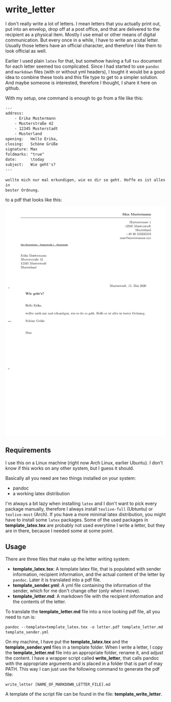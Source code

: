 # write_letter

I don't really write a lot of letters. I mean letters that you actually print
out, put into an envelop, drop off at a post office, and that are delivered to
the recipient as a physical item. Mostly I use email or other means of digital
communication. But every once in a while, I have to write an acutal letter.
Usually those letters have an official character, and therefore I like them to
look official as well.

Earlier I used plain `latex` for that, but somehow having a full `tex` document
for each letter seemed too complicated. Since I had started to use `pandoc` and
`markdown` files (with or without yml headers), I tought it would be a good
idea to combine these tools and this file type to get to a simpler solution.
And maybe someone is interested, therefore I thought, I share it here on
github.

With my setup, one command is enough to go from a file like this:

```
---
address:
    - Erika Mustermann
    - Musterstraße 42
    - 12345 Musterstadt
    - Musterland
opening:   Hello Erika,
closing:   Schöne Grüße
signature: Max
foldmarks: "true"
date:      \today
subject:   Wie geht's?
---

wollte mich nur mal erkundigen, wie es dir so geht. Hoffe es ist alles in
bester Ordnung.
```

to a pdf that looks like this:

![output](sample/template_letter.jpg)


## Requirements

I use this on a Linux machine (right now Arch Linux, earlier Ubuntu). I don't
know if this works on any other system, but I guess it should.

Basically all you need are two things installed on your system:

- pandoc
- a working latex distribution

I'm always a bit lazy when installing `latex` and I don't want to pick every
package manually, therefore I always install `texlive-full` (Ubtuntu) or
`texlive-most` (Arch). If you have a more minimal latex distribution, you might
have to install some `latex` packages. Some of the used packages in
**template_latex.tex** are probably not used everytime I write a letter, but
they are in there, because I needed some at some point.


## Usage

There are three files that make up the letter writing system:

- **template_latex.tex**: A template latex file, that is populated with sender
  information, recipient information, and the actual content of the letter by
  `pandoc`. Later it is translated into a pdf file.
- **template_sender.yml**: A yml file containing the information of the sender,
  which for me don't change ofter (only when I move).
- **template_letter.md**: A markdown file with the recipient information and
  the contents of the letter.

To translate the **template_letter.md** file into a nice looking pdf file, all
you need to run is:

```
pandoc --template=template_latex.tex -o letter.pdf template_letter.md template_sender.yml
```

On my machine, I have put the **template_latex.tex** and the
**template_sender.yml** files in a template folder. When I write a letter, I
copy the **template_letter.md** file into an appropriate folder, rename it,
and adjust the content. I have a wrapper script called **write_letter**, that
calls pandoc with the appropriate arguments and is placed in a folder that is
part of may PATH. This way I can just use the following command to generate
the pdf file:

```
write_letter [NAME_OF_MARKDOWN_LETTER_FILE].md
```

A template of the script file can be found in the file:
**template_write_letter**.

